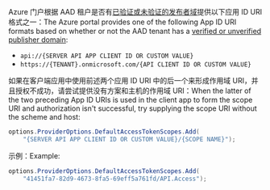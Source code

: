 <span data-ttu-id="5a16c-101">Azure 门户根据 AAD 租户是否有[已验证或未验证的发布者域](/azure/active-directory/develop/howto-configure-publisher-domain)提供以下应用 ID URI 格式之一：</span><span class="sxs-lookup"><span data-stu-id="5a16c-101">The Azure portal provides one of the following App ID URI formats based on whether or not the AAD tenant has a [verified or unverified publisher domain](/azure/active-directory/develop/howto-configure-publisher-domain):</span></span>

* `api://{SERVER API APP CLIENT ID OR CUSTOM VALUE}`
* `https://{TENANT}.onmicrosoft.com/{API CLIENT ID OR CUSTOM VALUE}`

<span data-ttu-id="5a16c-102">如果在客户端应用中使用前述两个应用 ID URI 中的后一个来形成作用域 URI，并且授权不成功，请尝试提供没有方案和主机的作用域 URI：</span><span class="sxs-lookup"><span data-stu-id="5a16c-102">When the latter of the two preceding App ID URIs is used in the client app to form the scope URI and authorization isn't successful, try supplying the scope URI without the scheme and host:</span></span>

```csharp
options.ProviderOptions.DefaultAccessTokenScopes.Add(
    "{SERVER API APP CLIENT ID OR CUSTOM VALUE}/{SCOPE NAME}");
```

<span data-ttu-id="5a16c-103">示例：</span><span class="sxs-lookup"><span data-stu-id="5a16c-103">Example:</span></span>

```csharp
options.ProviderOptions.DefaultAccessTokenScopes.Add(
    "41451fa7-82d9-4673-8fa5-69eff5a761fd/API.Access");
```
